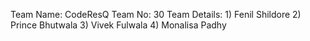 Team Name: CodeResQ
Team No: 30
Team Details:
             1) Fenil Shildore
             2) Prince Bhutwala
             3) Vivek Fulwala
             4) Monalisa Padhy
